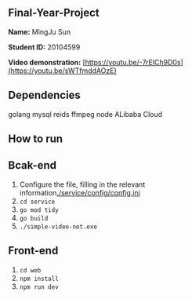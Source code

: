 ## Final-Year-Project

__Name:__ MingJu Sun

__Student ID:__ 20104599

__Video demonstration:__ [https://youtu.be/-7rEICh9D0s](https://youtu.be/sWTfmddAOzE)

## Dependencies
golang
mysql
reids
ffmpeg
node
ALibaba Cloud

## How to run

## Bcak-end
1. Configure the file, filling in the relevant information[./service/config/config.ini](./service/config/config.ini)
2. `cd service`
3. `go mod tidy`
4. `go build`
5. `./simple-video-net.exe`


## Front-end
1. `cd web`
2. `npm install`
3. `npm run dev`

